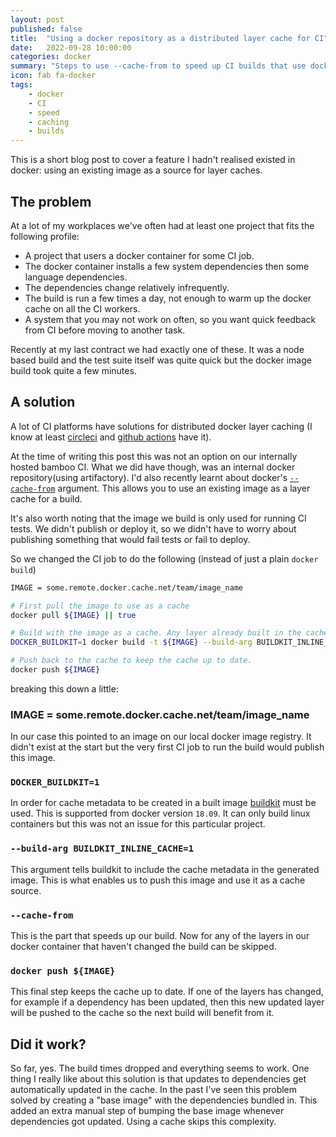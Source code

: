 ```yaml
---
layout: post
published: false
title:  "Using a docker repository as a distributed layer cache for CI"
date:   2022-09-28 10:00:00
categories: docker
summary: "Steps to use --cache-from to speed up CI builds that use docker"
icon: fab fa-docker
tags:
    - docker
    - CI
    - speed
    - caching
    - builds
---
```

This is a short blog post to cover a feature I hadn't realised existed in docker: using an existing image 
as a source for layer caches.

## The problem
At a lot of my workplaces we've often had at least one project that fits the following profile:

* A project that users a docker container for some CI job.
* The docker container installs a few system dependencies then some language dependencies.
* The dependencies change relatively infrequently.
* The build is run a few times a day, not enough to warm up the docker cache on all the CI workers.
* A system that you may not work on often, so you want quick feedback from CI before moving to another task.

Recently at my last contract we had exactly one of these. It was a node based build and the test suite
itself was quite quick but the docker image build took quite a few minutes.

## A solution

A lot of CI platforms have solutions for distributed docker layer caching (I know at 
least [circleci](https://circleci.com/docs/docker-layer-caching) and 
[github actions](https://depot.dev/blog/docker-layer-caching-in-github-actions) have it). 

At the time of writing this post this was not an option on our internally hosted bamboo CI. What
we did have though, was an internal docker repository(using artifactory). I'd also recently learnt about docker's 
[`--cache-from`](https://docs.docker.com/engine/reference/commandline/build/#specifying-external-cache-sources) 
argument. This allows you to use an existing image as a layer cache for a build.

It's also worth noting that the image we build is only used for running CI tests. We didn't publish or deploy it, so we
didn't have to worry about publishing something that would fail tests or fail to deploy.

So we changed the CI job to do the following (instead of just a plain `docker build`)

```bash
IMAGE = some.remote.docker.cache.net/team/image_name

# First pull the image to use as a cache
docker pull ${IMAGE} || true

# Build with the image as a cache. Any layer already built in the cache can the be skipped
DOCKER_BUILDKIT=1 docker build -t ${IMAGE} --build-arg BUILDKIT_INLINE_CACHE=1 --cache-from ${IMAGE} .

# Push back to the cache to keep the cache up to date.
docker push ${IMAGE}  
```

breaking this down a little:

### IMAGE = some.remote.docker.cache.net/team/image_name
In our case this pointed to an image on our local docker image registry. It
didn't exist at the start but the very first CI job to run the build would publish this image.

### `DOCKER_BUILDKIT=1`
In order for cache metadata to be created in a built image [buildkit](https://docs.docker.com/develop/develop-images/build_enhancements/) 
must be used. This is supported from docker version `18.09`. It can only build linux containers but this was not an 
issue for this particular project.

### `--build-arg BUILDKIT_INLINE_CACHE=1`
This argument tells buildkit to include the cache metadata in the generated image. This is what enables us to push this
image and use it as a cache source.

### `--cache-from`
This is the part that speeds up our build. Now for any of the layers in our docker container that haven't changed
the build can be skipped.

### `docker push ${IMAGE}`
This final step keeps the cache up to date. If one of the layers has changed, for example if a dependency has been 
updated, then this new updated layer will be pushed to the cache so the next build will benefit from it.

## Did it work?

So far, yes. The build times dropped and everything seems to work. One thing I really like about this solution is that
updates to dependencies get automatically updated in the cache. In the past I've seen this problem solved by creating
a "base image" with the dependencies bundled in. This added an extra manual step of bumping the base image whenever
dependencies got updated. Using a cache skips this complexity.